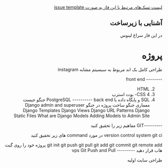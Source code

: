 <div dir="rtl" align='right'>


[لیست تسک‌های مرتبط با این فاز به صورت issue template](./issue-Phase00.md)

## آشنایی با زیرساخت
 
در این فاز سراغ لینوس 
 
 # پروژه
 طراحی کامل بک اند مربوط به سیسیتم مشابه instagram
 
 -------- front end 
 
 2. HTML
3. CSS
4- بوت استرپ
 13. SQL و پایگاه داده با PostgreSQL
---------- back end
جنگو جیست
 معماری جنگو
 ساخت پروژه در جنگو
 Django admin and superuser
Django Templates
Django Views
Django URL Patterns
Django Static Files
What are Django Models
 Adding Models to Admin Site
 
---------GIT
 مفاهیم زیر را تحقیق کنید

version control system
git
ci
در مورد command های زیر تحقیق کنید

git init
git push
git pull
git add
git commit
git remote add
پروژه خود را روی گیت هاب قرار دهید
 --------- vps 
 Git Push and Pull

 طراحی سایت اولیه
 
 

 
 
 
